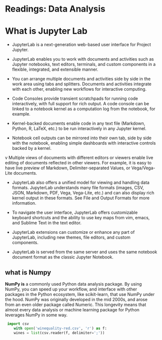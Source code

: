 # Readings: Data Analysis

# What is Jupyter Lab

* JupyterLab is a next-generation web-based user interface for Project Jupyter.

* JupyterLab enables you to work with documents and activities such as Jupyter notebooks, text editors, terminals, and custom components in a flexible, integrated, and extensible manner.

* You can arrange multiple documents and activities side by side in the work area using tabs and splitters. Documents and activities integrate with each other, enabling new workflows for interactive computing.

* Code Consoles provide transient scratchpads for running code interactively, with full support for rich output. A code console can be linked to a notebook kernel as a computation log from the notebook, for example.

* Kernel-backed documents enable code in any text file (Markdown, Python, R, LaTeX, etc.) to be run interactively in any Jupyter kernel.

* Notebook cell outputs can be mirrored into their own tab, side by side with the notebook, enabling simple dashboards with interactive controls backed by a kernel.

v Multiple views of documents with different editors or viewers enable live editing of documents reflected in other viewers. For example, it is easy to have live preview of Markdown, Delimiter-separated Values, or Vega/Vega-Lite documents.

* JupyterLab also offers a unified model for viewing and handling data formats. JupyterLab understands many file formats (images, CSV, JSON, Markdown, PDF, Vega, Vega-Lite, etc.) and can also display rich kernel output in these formats. See File and Output Formats for more information.

* To navigate the user interface, JupyterLab offers customizable keyboard shortcuts and the ability to use key maps from vim, emacs, and Sublime Text in the text editor.

* JupyterLab extensions can customize or enhance any part of JupyterLab, including new themes, file editors, and custom components.

* JupyterLab is served from the same server and uses the same notebook document format as the classic Jupyter Notebook.

## what is Numpy

**NumPy is**
 a commonly used Python data analysis package. By using NumPy, you can speed up your workflow, and interface with other packages in the Python ecosystem, like scikit-learn, that use NumPy under the hood. NumPy was originally developed in the mid 2000s, and arose from an even older package called Numeric. This longevity means that almost every data analysis or machine learning package for Python leverages NumPy in some way.

```python
 import csv
    with open('winequality-red.csv', 'r') as f:
    wines = list(csv.reader(f, delimiter=';'))
```
